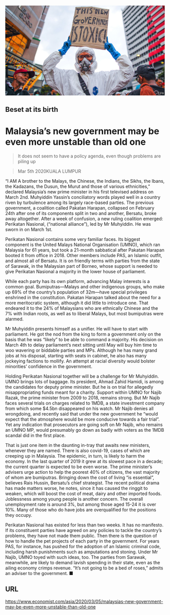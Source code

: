 ![](./images/20200307_ASP006_0.jpg)

## Beset at its birth

# Malaysia’s new government may be even more unstable than old one

> It does not seem to have a policy agenda, even though problems are piling up

> Mar 5th 2020KUALA LUMPUR

“I AM A brother to the Malays, the Chinese, the Indians, the Sikhs, the Ibans, the Kadazans, the Dusun, the Murut and those of various ethnicities,” declared Malaysia’s new prime minister in his first televised address on March 2nd. Muhyiddin Yassin’s conciliatory words played well in a country riven by turbulence among its largely race-based parties. The previous government, a coalition called Pakatan Harapan, collapsed on February 24th after one of its components split in two and another, Bersatu, broke away altogether. After a week of confusion, a new ruling coalition emerged: Perikatan Nasional, (“national alliance”), led by Mr Muhyiddin. He was sworn in on March 1st.

Perikatan Nasional contains some very familiar faces. Its biggest component is the United Malays National Organisation (UMNO), which ran Malaysia for 61 years, but took a 21-month sabbatical after Pakatan Harapan booted it from office in 2018. Other members include PAS, an Islamic outfit, and almost all of Bersatu. It is on friendly terms with parties from the state of Sarawak, in the Malaysian part of Borneo, whose support is needed to give Perikatan Nasional a majority in the lower house of parliament.

While each party has its own platform, advancing Malay interests is a common goal. Bumiputras—Malays and other indigenous groups, who make up 69% of the country’s population of 32m—have special privileges enshrined in the constitution. Pakatan Harapan talked about the need for a more meritocratic system, although it did little to introduce one. That endeared it to the 24% of Malaysians who are ethnically Chinese and the 7% with Indian roots, as well as to liberal Malays, but most bumiputras were alarmed.

Mr Muhyiddin presents himself as a unifier. He will have to start with parliament. He got the nod from the king to form a government only on the basis that he was “likely” to be able to command a majority. His decision on March 4th to delay parliament’s next sitting until May will buy him time to woo wavering or biddable parties and MPs. Although he has many grand jobs at his disposal, starting with seats in cabinet, he also has many jockeying factions to mollify. An attempt at racial diversity would bolster minorities’ confidence in the government.

Holding Perikatan Nasional together will be a challenge for Mr Muhyiddin. UMNO brings lots of baggage. Its president, Ahmad Zahid Hamidi, is among the candidates for deputy prime minister. But he is on trial for allegedly misappropriating funds meant for a charity. Support within UMNO for Najib Razak, the prime minister from 2009 to 2018, remains strong. But Mr Najib faces several trials on charges related to 1MDB, a state investment company from which some $4.5bn disappeared on his watch. Mr Najib denies all wrongdoing, and recently said that under the new government he “would expect that the atmosphere would be more conducive towards a fair trial”. Yet any indication that prosecutors are going soft on Mr Najib, who remains an UMNO MP, would presumably go down as badly with voters as the 1MDB scandal did in the first place.

That is just one item in the daunting in-tray that awaits new ministers, whenever they are named. There is also covid-19, cases of which are creeping up in Malaysia. The epidemic, in turn, is likely to harm the economy. In the last quarter of 2019 it grew at its slowest pace in a decade; the current quarter is expected to be even worse. The prime minister’s advisers urge action to help the poorest 40% of citizens, the vast majority of whom are bumiputras. Bringing down the cost of living “is essential”, believes Rais Hussin, Bersatu’s chief strategist. The recent political drama has made matters worse, he notes, since it has caused the ringgit to weaken, which will boost the cost of meat, dairy and other imported foods. Joblessness among young people is another concern. The overall unemployment rate is around 3%, but among those aged 15-24 it is over 10%. Many of those who do have jobs are overqualified for the positions they occupy.

Perikatan Nasional has existed for less than two weeks. It has no manifesto. If its constituent parties have agreed on any policies to tackle the country’s problems, they have not made them public. Then there is the question of how to handle the pet projects of each party in the government. For years PAS, for instance, has pushed for the adoption of an Islamic criminal code, including harsh punishments such as amputations and stoning. Under Mr Najib, UMNO toyed with such ideas, too. The parties from Sarawak, meanwhile, are likely to demand lavish spending in their state, even as the ailing economy crimps revenue. “It’s not going to be a bed of roses,” admits an adviser to the government. ■

## URL

https://www.economist.com/asia/2020/03/05/malaysias-new-government-may-be-even-more-unstable-than-old-one
